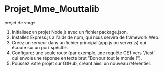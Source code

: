 # Projet_Mme_Mouttalib
projet de stage
1. Initialisez un projet Node.js avec un fichier package.json.
2. Installez Express.js à l'aide de npm, qui nous servira de framework Web.
3. Créez un serveur dans un fichier principal (app.js ou server.js) qui écoute sur un port spécifié.
4. Configurez une seule route (par exemple, une requête GET vers '/test' qui envoie une réponse en texte brut "Bonjour tout le monde !").
5. Poussez votre projet sur GitHub, créant ainsi un nouveau référentiel.
